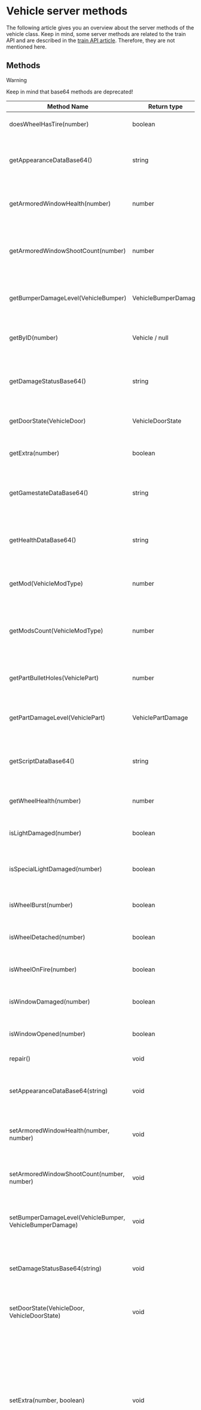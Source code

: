 # Vehicle server methods

The following article gives you an overview about the server methods of the vehicle class. Keep in mind, some server methods are related to the train API and are described in the [train API article](train-api.md). Therefore, they are not mentioned here.

## Methods

> [!WARNING]
> Keep in mind that base64 methods are deprecated!

| Method Name                                               | Return type           | Description                                                           |
| ----------------------------------------------------------|---------------------- |-----------------------------------------------------------------------|
| doesWheelHasTire(number)                                  | boolean               | Returns if a wheel has a tire.                                        |
| getAppearanceDataBase64()                                 | string                | Returns the appearance of a vehicle as a base64 string.               |
| getArmoredWindowHealth(number)                            | number                | Returns the health of a specific armored window.                      |
| getArmoredWindowShootCount(number)                        | number                | Returns the amount of shoots that a specific armoured weapon received.|
| getBumperDamageLevel(VehicleBumper)                       | VehicleBumperDamage   | Returns the bumper damage level of the vehicle.                       |
| getByID(number)                                           | Vehicle / null        | Returns a vehicle based on the given id.                              |
| getDamageStatusBase64()                                   | string                | Returns the damage status of a vehicle as a base64 string.            |
| getDoorState(VehicleDoor)                                 | VehicleDoorState      | Returns the state of a specific door.                                 |
| getExtra(number)                                          | boolean               | Returns the state of a specific extra.                                                                 |
| getGamestateDataBase64()                                  | string                | Returns the game state data of a vehicle as a base64 string.           |
| getHealthDataBase64()                                     | string                | Returns the health data of a vehicle as a base64 string.              |
| getMod(VehicleModType)                                    | number                | Returns the mod value for a specific mod type.                        |
| getModsCount(VehicleModType)                              | number                | Returns the amount of possible mod values for a specific mod type.    |
| getPartBulletHoles(VehiclePart)                           | number                | Returns the amount of bullet holes of a vehicle part.                 |
| getPartDamageLevel(VehiclePart)                           | VehiclePartDamage     | Returns the damage level of a vehicle part.                           |
| getScriptDataBase64()                                     | string                | Returns the script data of a vehicle as a base64 string.              |
| getWheelHealth(number)                                    | number                | Returns the health of a specific wheel.                               |
| isLightDamaged(number)                                    | boolean               | Returns if a specific light is damaged.                               |
| isSpecialLightDamaged(number)                             | boolean               | Returns if a specific special light is damaged.                       |
| isWheelBurst(number)                                      | boolean               | Returns if a specific wheel is burst.                                 |
| isWheelDetached(number)                                   | boolean               | Returns if a specific wheel is detached.                              |
| isWheelOnFire(number)                                     | boolean               | Returns if a specific wheel is on fire.                               |
| isWindowDamaged(number)                                   | boolean               | Returns if a specific window is damaged.                              |
| isWindowOpened(number)                                    | boolean               | Returns if a specific window is open.                                 |
| repair()                                                  | void                  | Repairs the vehicle.                                                  |
| setAppearanceDataBase64(string)                           | void                  | Sets the appearance of a vehicle with a base64 string.                |
| setArmoredWindowHealth(number, number)                    | void                  | Sets the health of a specific armoured window.                        |
| setArmoredWindowShootCount(number, number)                | void                  | Sets the shoot count of a specific armoured window.                   |
| setBumperDamageLevel(VehicleBumper, VehicleBumperDamage)  | void                  | Sets the damage level of a specific bumper.                           |
| setDamageStatusBase64(string)                             | void                  | Sets the damage status of a vehicle based on a base64 string.         |
| setDoorState(VehicleDoor, VehicleDoorState)               | void                  | Sets the state of a specific door.                                    |
| setExtra(number, boolean)                                 | void                  | Sets the state of an extra of a vehicle. Setting extras on vehicle does not work for every vehicle model. For example you can change the light bar of a police car with this method.                                                                 |
| setGamestateDataBase64(string)                            | void                  | Sets the game state data of a vehicle with a given base64 string.     |
| setHealthDataBase64(string)                               | void                  | Sets the health data of a vehicle with a given base64 string.         |
| setLightDamaged(number, boolean)                          | void                  | Sets a specific light of the vehicle is damaged.                      |
| setMod(VehicleModType, number)                            | void                  | Applies a specific mod of a given mod type.                           |
| setPartBulletHoles(VehiclePart, number)                   | void                  | Sets the bullet holes of a specific vehicle part.                     |
| setPartDamageLevel(VehiclePart, VehiclePartDamage)        | void                  | Sets the damage level of a vehicle part.                              |
| setRearWheels(number)                                     | void                  | Sets the rear wheels.                                                 |
| setScriptDataBase64(string)                               | void                  | Sets the script data of a vehicle based on a base64 string.           |
| setSearchLightTo(Entity, boolean)                         | void                  | Sets a search light either disabled or enabled.                       |
| setSpecialLightDamaged(number, boolean)                   | void                  | Sets if a special light is damaged.                                   |
| setWheelBurst(number, boolean)                            | void                  | Sets if a specific wheel ist burst.                                   |
| setWheelDetached(number, boolean)                         | void                  | Sets a wheel either detached or attached.                             |
| setWheelFixed(number)                                     | void                  | Repairs a specific wheel.                                             |
| setWheelHasTire(number, boolean)                          | void                  | Sets if a wheel has a specific tire.                                  |
| setWheelHealth(number, number)                            | void                  | Sets the health of a specific wheel.                                  |
| setWheelOnFire(number, boolean)                           | void                  | Sets a wheel either on fire or not                                    |
| setWheels(number, number)                                 | void                  | Applies a wheel style based on the type and variation.                |
| setWindowDamaged(number, boolean)                         | void                  | Sets if a specific window is damaged.                                 |
| setWindowOpened(number, boolean)                          | void                  | Sets if a specific window is open.                                    |

